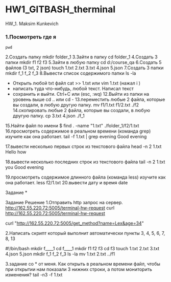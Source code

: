 # HW1_GITBASH_therminal


HW_1.  Maksim Kunkevich

### 1.Посмотреть где я			
```
pwd
```
2.Создать папку				mkdir folder_1
3.Зайти в папку				cd  folder_1
4.Создать 3 папки				mkdir f1 f2 f3
5.Зайти в любую папку			cd d:/course_qa
6.Создать 5 файлов (3 txt, 2 json)	touch 1.txt 2.txt 3.txt 4.json 5.json
7.Создать 3 папки				mkdir f_1 f_2 f_3
8.Вывести список содержимого папки	ls -la
+ Открыть любой txt файл 		cat >> 1.txt или vim 1.txt (нажал i )
+ написать туда что-нибудь, любой текст. Написал текст
+ сохранить и выйти.			Ctrl+C или (esc, :wq)
12.Выйти из папки на уровень выше	cd .. или cd -
13.переместить любые 2 файла, которые вы создали, в любую другую папку.		mv f1/1.txt f1/2.txt ./f2
14.скопировать любые 2 файла, которые вы создали, в любую другую папку.		cp 3.txt 4.json ./f_1

15.Найти файл по имени			$ find . -name "1.txt"
./folder_1/f2/1.txt
16.просмотреть содержимое в реальном времени (команда grep) изучите как она работает.	tail -f 1.txt | grep evening
Good evening

17.вывести несколько первых строк из текстового файла		head -n 2 1.txt
Hello
how

18.вывести несколько последних строк из текстового файла	tail -n 2 1.txt
you
Good evening

19.просмотреть содержимое длинного файла (команда less) изучите как она работает.	less f2/1.txt
20.вывести дату и время		date


Задание * 

Задание
Решение
1.Отправить http запрос на сервер. http://162.55.220.72:5005/terminal-hw-request
curl http://162.55.220.72:5005/terminal-hw-request

curl "http://162.55.220.72:5005/get_method?name=Lex&age=34"


2.Написать скрипт который выполнит автоматически пункты 3, 4, 5, 6, 7, 8, 13


#!/bin/bash
mkdir f____1
cd f____1
mkdir f1 f2 f3
cd f3
touch 1.txt 2.txt 3.txt 4.json 5.json
mkdir f_1 f_2 f_3
ls -la 
mv 1.txt 2.txt ../f1

3.задание со * от меня. Как открыть в реальном времени файл, чтобы при открытии 
нам показали 3 нижних строки, а потом мониторить изменения?		tail -n3 -f 1.txt

